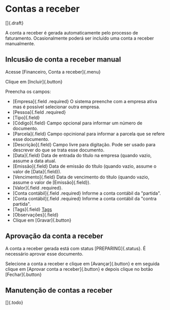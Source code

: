 # Contas a receber

[]{.draft}

A conta a receber é gerada automaticamente pelo processo de faturamento. Ocasionalmente poderá ser incluído uma conta a receber manualmente.

## Inlcusão de conta a receber manual

Acesse [Financeiro, Conta a receber]{.menu}

Clique em [Incluir]{.button}

Preencha os campos:
* [Empresa]{.field .required}
O sistema preenche com a empresa ativa mas é possível selecionar outra empresa.
* [Pessoa]{.field .required}
* [Tipo]{.field}
* [Código]{.field}
Campo opcional para informar um número de documento.
* [Parcela]{.field}
Campo opcinional para informar a parcela que se refere esse documento.
* [Descrição]{.field}
Campo livre para digitação. Pode ser usado para descrever do que se trata esse documento.
* [Data]{.field}
Data de entrada do título na empresa (quando vazio, assume a data atual.
* [Emissão]{.field}
Data de emissão do título (quando vazio, assume o valor de [Data]{.field}).
* [Vencimento]{.field}
Data de vencimento do título (quando vazio, assume o valor de [Emissão]{.field}).
* [Valor]{.field .required}.
* [Conta contábil]{.field .required}
Informe a conta contábil da "partida".
* [Conta contábil]{.field .required}
Informe a conta contábil da "contra partida".
* [Tags]{.field} [Tags](/tags)
* [Observações]{.field}
* Clique em [Gravar]{.button}


## Aprovação da conta a receber

A conta a receber gerada está com status [PREPARING]{.status}. É necessário aprovar esse documento.

Selecione a conta a receber e clique em [Avançar]{.button} e em seguida clique em [Aprovar conta a receber]{.button} e depois clique no botão [Fechar]{.button}


## Manutenção de contas a receber

[]{.todo}
